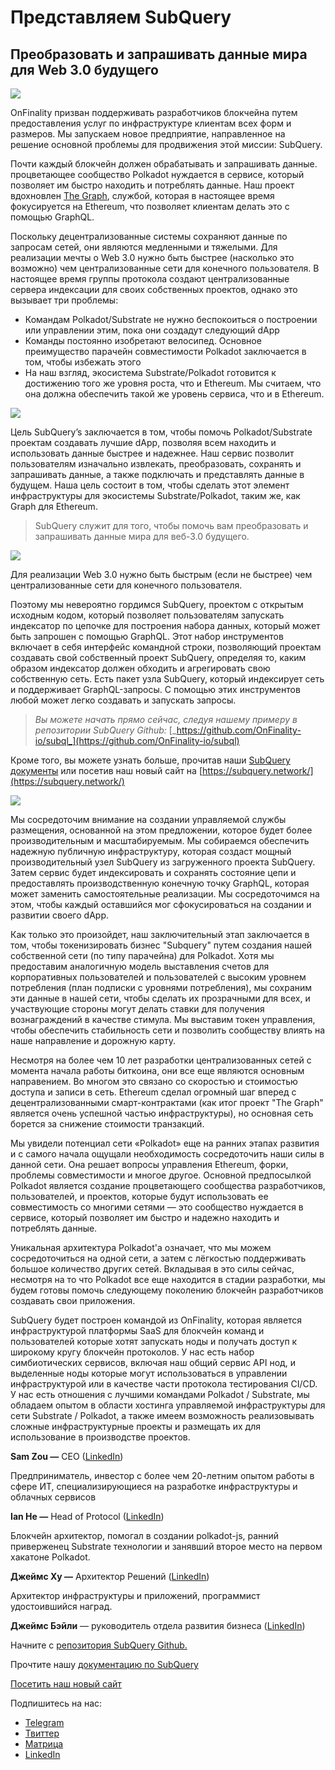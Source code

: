 # Представляем SubQuery

## Преобразовать и запрашивать данные мира для Web 3.0 будущего

![](https://miro.medium.com/max/1400/1*J5u22qNxndcuCrFJ1mfGqg.png)

OnFinality призван поддерживать разработчиков блокчейна путем предоставления услуг по инфраструктуре клиентам всех форм и размеров. Мы запускаем новое предприятие, направленное на решение основной проблемы для продвижения этой миссии: SubQuery.

Почти каждый блокчейн должен обрабатывать и запрашивать данные. процветающее сообщество Polkadot нуждается в сервисе, который позволяет им быстро находить и потреблять данные. Наш проект вдохновлен [The Graph](https://thegraph.com/), службой, которая в настоящее время фокусируется на Ethereum, что позволяет клиентам делать это с помощью GraphQL.

Поскольку децентрализованные системы сохраняют данные по запросам сетей, они являются медленными и тяжелыми. Для реализации мечты о Web 3.0 нужно быть быстрее (насколько это возможно) чем централизованные сети для конечного пользователя. В настоящее время группы протокола создают централизованные сервера индексации для своих собственных проектов, однако это вызывает три проблемы:

-   Командам Polkadot/Substrate не нужно беспокоиться о построении или управлении этим, пока они создадут следующий dApp
-   Команды постоянно изобретают велосипед. Основное преимущество парачейн совместимости Polkadot заключается в том, чтобы избежать этого
-   На наш взгляд, экосистема Substrate/Polkadot готовится к достижению того же уровня роста, что и Ethereum. Мы считаем, что она должна обеспечить такой же уровень сервиса, что и в Ethereum.

![](https://miro.medium.com/max/1400/1*l4b4BXWkczVDaHyv30lLQQ.png)

Цель SubQuery’s заключается в том, чтобы помочь Polkadot/Substrate проектам создавать лучшие dApp, позволяя всем находить и использовать данные быстрее и надежнее. Наш сервис позволит пользователям изначально извлекать, преобразовать, сохранять и запрашивать данные, а также подключать и представлять данные в будущем. Наша цель состоит в том, чтобы сделать этот элемент инфраструктуры для экосистемы Substrate/Polkadot, таким же, как Graph для Ethereum.

> SubQuery служит для того, чтобы помочь вам преобразовать и запрашивать данные мира для веб-3.0 будущего.

![](https://miro.medium.com/max/1000/1*IHstJG-hBwQzicLdWkGR5w.png)

Для реализации Web 3.0 нужно быть быстрым (если не быстрее) чем централизованные сети для конечного пользователя.

Поэтому мы невероятно гордимся SubQuery, проектом с открытым исходным кодом, который позволяет пользователям запускать индексатор по цепочке для построения набора данных, который может быть запрошен с помощью GraphQL. Этот набор инструментов включает в себя интерфейс командной строки, позволяющий проектам создавать свой собственный проект SubQuery, определяя то, каким образом индексатор должен обходить и агрегировать свою собственную сеть. Есть пакет узла SubQuery, который индексирует сеть и поддерживает GraphQL-запросы. С помощью этих инструментов любой может легко создавать и запускать запросы.

> _Вы можете начать прямо сейчас, следуя нашему примеру в репозитории SubQuery Github:_ [_https://github.com/OnFinality-io/subql_](https://github.com/OnFinality-io/subql)

Кроме того, вы можете узнать больше, прочитав наши [SubQuery документы](https://doc.subquery.network/) или посетив наш новый сайт на [https://subquery.network/](https://subquery.network/)

![](https://miro.medium.com/max/1000/1*3oA1Hvns1vrImTsmowO_Jw.png)

Мы сосредоточим внимание на создании управляемой службы размещения, основанной на этом предложении, которое будет более производительным и масштабируемым. Мы собираемся обеспечить надежную публичную инфраструктуру, которая создаст мощный производительный узел SubQuery из загруженного проекта SubQuery. Затем сервис будет индексировать и сохранять состояние цепи и предоставлять производственную конечную точку GraphQL, которая может заменить самостоятельные реализации. Мы сосредоточимся на этом, чтобы каждый оставшийся мог сфокусироваться на создании и развитии своего dApp.

Как только это произойдет, наш заключительный этап заключается в том, чтобы токенизировать бизнес "Subquery" путем создания нашей собственной сети (по типу парачейна) для Polkadot. Хотя мы предоставим аналогичную модель выставления счетов для корпоративных пользователей и пользователей с высоким уровнем потребления (план подписки с уровнями потребления), мы сохраним эти данные в нашей сети, чтобы сделать их прозрачными для всех, и участвующие стороны могут делать ставки для получения вознаграждений в качестве стимула. Мы выставим токен управления, чтобы обеспечить стабильность сети и позволить сообществу влиять на наше направление и дорожную карту.

Несмотря на более чем 10 лет разработки централизованных сетей с момента начала работы биткоина, они все еще являются основным направением. Во многом это связано со скоростью и стоимостью доступа и записи в сеть. Ethereum сделал огромный шаг вперед с децентрализованными смарт-контрактами (как итог проект "The Graph" является очень успешной частью инфраструктуры), но основная сеть борется за снижение стоимости транзакций.

Мы увидели потенциал сети «Polkadot» еще на ранних этапах развития и с самого начала ощущали необходимость сосредоточить наши силы в данной сети. Она решает вопросы управления Ethereum, форки, проблемы совместимости и многое другое. Основной предпосылкой Polkadot является создание процветающего сообщества разработчиков, пользователей, и проектов, которые будут использовать ее совместимость со многими сетями — это сообщество нуждается в сервисе, который позволяет им быстро и надежно находить и потреблять данные.

Уникальная архитектура Polkadot'а означает, что мы можем сосредоточиться на одной сети, а затем с лёгкостью поддерживать большое количество других сетей. Вкладывая в это силы сейчас, несмотря на то что Polkadot все еще находится в стадии разработки, мы будем готовы помочь следующему поколению блокчейн разработчиков создавать свои приложения.

SubQuery будет построен командой из OnFinality, которая является инфраструктурой платформы SaaS для блокчейн команд и пользователей которые хотят запускать ноды и получать доступ к широкому кругу блокчейн протоколов. У нас есть набор симбиотических сервисов, включая наш общий сервис API нод, и выделенные ноды которые могут использоваться в управлении инфраструктурой или в качестве части протокола тестирования CI/CD. У нас есть отношения с лучшими командами Polkadot / Substrate, мы обладаем опытом в области хостинга управляемой инфраструктуры для сети Substrate / Polkadot, а также имеем возможность реализовывать сложные инфраструктурные проекты и размещать их для использование в производстве проектов.

**Sam Zou —** CEO ([LinkedIn](https://www.linkedin.com/in/sam-zou-5b8169a/))

Предприниматель, инвестор с более чем 20-летним опытом работы в сфере ИТ, специализирующиеся на разработке инфраструктуры и облачных сервисов

**Ian He —** Head of Protocol ([LinkedIn](https://www.linkedin.com/in/yin-he-7a266345/))

Блокчейн архитектор, помогал в создании polkadot-js, ранний приверженец Substrate технологии и занявший второе место на первом хакатоне Polkadot.

**Джеймс Ху —** Архитектор Решений ([LinkedIn](https://www.linkedin.com/in/zhexu/))

Архитектор инфраструктуры и приложений, программист удостоившийся наград.

**Джеймс Бэйли** — руководитель отдела развития бизнеса ([LinkedIn](https://www.linkedin.com/in/james-bayly/))

Начните с [репозитория SubQuery Github.](https://github.com/OnFinality-io/subql)

Прочтите нашу [документацию по SubQuerу](https://doc.subquery.network/)

[Посетить наш новый сайт](https://subquery.network/)

Подпишитесь на нас:

-   [Telegram](https://t.me/subquerynetwork)
-   [Твиттер](https://twitter.com/subquerynetwork)
-   [Матрица](https://matrix.to/#/%23subquery:matrix.org)
-   [LinkedIn](https://www.linkedin.com/company/subquery)